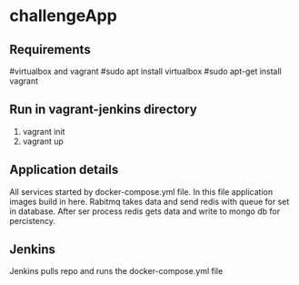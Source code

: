 # challengeApp
## Requirements
#virtualbox and vagrant
#sudo apt install virtualbox
#sudo apt-get install vagrant

## Run in vagrant-jenkins directory
1. vagrant init 
2. vagrant up 

## Application details
All services started by docker-compose.yml file. In this file application images build in here.
Rabitmq takes data and send redis with queue for set in database. After ser process redis gets data and write to mongo db for percistency.

## Jenkins
Jenkins pulls repo and runs the docker-compose.yml file
